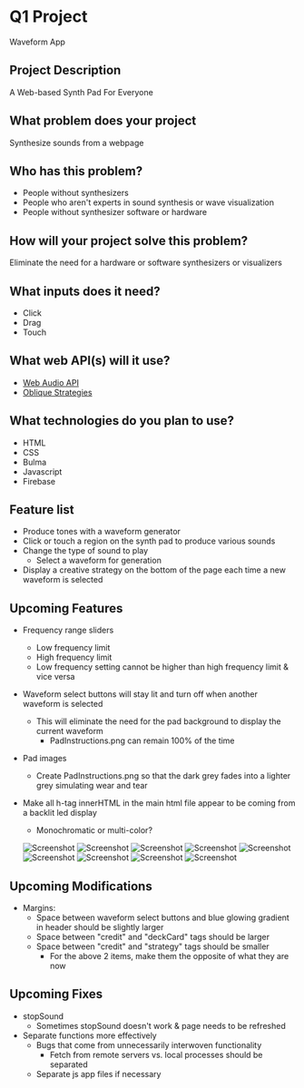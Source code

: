 # Q1 Project
Waveform App

## Project Description
A Web-based Synth Pad For Everyone

## What problem does your project
Synthesize sounds from a webpage

## Who has this problem?
- People without synthesizers
- People who aren't experts in sound synthesis or wave visualization
- People without synthesizer software or hardware

## How will your project solve this problem?
Eliminate the need for a hardware or software synthesizers or visualizers

## What inputs does it need?
- Click
- Drag
- Touch

## What web API(s) will it use?
- [Web Audio API](http://blog.teamtreehouse.com/building-a-synthesizer-with-the-web-audio-api)
- [Oblique Strategies](http://brianeno.needsyourhelp.org/)

## What technologies do you plan to use?
- HTML
- CSS
- Bulma
- Javascript
- Firebase

## Feature list
- Produce tones with a waveform generator
- Click or touch a region on the synth pad to produce various sounds
- Change the type of sound to play
  - Select a waveform for generation
- Display a creative strategy on the bottom of the page each time a new waveform is selected

## Upcoming Features
- Frequency range sliders
  - Low frequency limit
  - High frequency limit
  - Low frequency setting cannot be higher than high frequency limit & vice versa
- Waveform select buttons will stay lit and turn off when another waveform is selected
  - This will eliminate the need for the pad background to display the current waveform
    - PadInstructions.png can remain 100% of the time
- Pad images
  - Create PadInstructions.png so that the dark grey fades into a lighter grey simulating wear and tear
- Make all h-tag innerHTML in the main html file appear to be coming from a backlit led display
  - Monochromatic or multi-color?

  ![Screenshot](https://github.com/andfwas/Q1Project/tree/master/ScreenShots/ButtonLightOne.png?raw=true)
  ![Screenshot](https://github.com/andfwas/Q1Project/tree/master/ScreenShots/ButtonLightTwo.png?raw=true)
  ![Screenshot](https://github.com/andfwas/Q1Project/tree/master/ScreenShots/NarrowSaw.png?raw=true)
  ![Screenshot](https://github.com/andfwas/Q1Project/tree/master/ScreenShots/NarrowTriangle.png?raw=true)
  ![Screenshot](https://github.com/andfwas/Q1Project/tree/master/ScreenShots/StartNarrow.png?raw=true)
  ![Screenshot](https://github.com/andfwas/Q1Project/tree/master/ScreenShots/StartWide.png?raw=true)
  ![Screenshot](https://github.com/andfwas/Q1Project/tree/master/ScreenShots/Strategy.png?raw=true)
  ![Screenshot](https://github.com/andfwas/Q1Project/tree/master/ScreenShots/WideSin.png?raw=true)
  ![Screenshot](https://github.com/andfwas/Q1Project/tree/master/ScreenShots/WideSquare.png?raw=true)


## Upcoming Modifications
- Margins:
  - Space between waveform select buttons and blue glowing gradient in header should be slightly larger
  - Space between "credit" and "deckCard" tags should be larger
  - Space between "credit" and "strategy" tags should be smaller
    - For the above 2 items, make them the opposite of what they are now

## Upcoming Fixes
- stopSound
  - Sometimes stopSound doesn't work & page needs to be refreshed
- Separate functions more effectively
  - Bugs that come from unnecessarily interwoven functionality
    - Fetch from remote servers vs. local processes should be separated
  - Separate js app files if necessary
